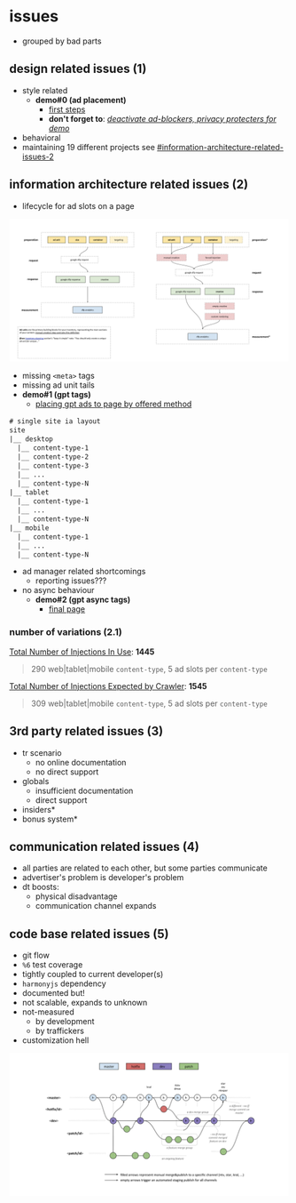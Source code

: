 # issues

- grouped by bad parts

## design related issues (1)

- style related
  - **demo#0 (ad placement)**
    - [first steps](https://xkema.github.io/untitled-ad-manager-demos/src/my-shiny-site-as-a-publisher/index.html)
    - **don't forget to**: *<u>deactivate ad-blockers, privacy protecters for demo</u>*
- behavioral
- maintaining 19 different projects see [#information-architecture-related-issues-2](#information-architecture-related-issues-2)

## information architecture related issues (2)

- lifecycle for ad slots on a page

![screen-untitled-dfp-app-ad-communications-flow](images/screen-untitled-dfp-app-ad-communications-flow.png)

- missing `<meta>` tags
- missing ad unit tails
- **demo#1 (gpt tags)**
  - [placing gpt ads to page by offered method](https://xkema.github.io/untitled-ad-manager-demos/src/my-shiny-site-as-a-publisher/gpt-tags.html)

```
# single site ia layout
site
|__ desktop
  |__ content-type-1
  |__ content-type-2
  |__ content-type-3
  |__ ...
  |__ content-type-N
|__ tablet
  |__ content-type-1
  |__ ...
  |__ content-type-N
|__ mobile
  |__ content-type-1
  |__ ...
  |__ content-type-N
```

- ad manager related shortcomings
  - reporting issues???
- no async behaviour
  - **demo#2 (gpt async tags)**
    - [final page](https://xkema.github.io/untitled-ad-manager-demos/src/my-shiny-site-as-a-publisher/async-tags.html)

### number of variations (2.1)

<u>Total Number of Injections In Use</u>: **1445** 

> 290 web\|tablet\|mobile `content-type`, 5 ad slots per `content-type`

<u>Total Number of Injections Expected by Crawler</u>: **1545**

> 309 web\|tablet\|mobile `content-type`, 5 ad slots per `content-type`

## 3rd party  related issues (3)

- tr scenario
  - no online documentation
  - no direct support
- globals
  - insufficient documentation
  - direct support
- insiders\*
- bonus system\*

## communication  related issues (4)

- all parties are related to each other, but some parties communicate
- advertiser's problem is developer's problem
- dt boosts:
  - physical disadvantage
  - communication channel expands

## code base  related issues (5)

- git flow
- `%6` test coverage
- tightly coupled to current developer(s)
- `harmonyjs` dependency
- documented but!
- not scalable, expands to unknown
- not-measured
  - by development
  - by traffickers
- customization hell

![screen-dygdfp-git-workflow](images/screen-dygdfp-git-workflow.png)
















